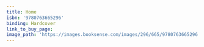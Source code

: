 ```yaml
---
title: Home
isbn: '9780763665296'
binding: Hardcover
link_to_buy_page:
image_path: 'https://images.booksense.com/images/296/665/9780763665296.jpg'
---
```


